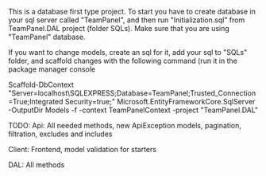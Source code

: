 This is a database first type project. To start you have to create database in your sql server called "TeamPanel", 
and then run "Initialization.sql" from TeamPanel.DAL project (folder SQLs). Make sure that you are using "TeamPanel" database.

If you want to change models, create an sql for it, add your sql to "SQLs" folder, and scaffold changes with the following command (run it in the package manager console


Scaffold-DbContext "Server=localhost\SQLEXPRESS;Database=TeamPanel;Trusted_Connection=True;Integrated Security=true;" Microsoft.EntityFrameworkCore.SqlServer -OutputDir Models -f -context TeamPanelContext -project "TeamPanel.DAL"

TODO:
Api: All needed methods, new ApiException models, pagination, filtration, excludes and includes

Client: Frontend, model validation for starters

DAL: All methods
